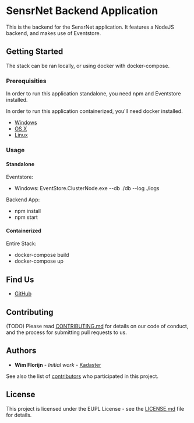 # SensrNet Backend Application

This is the backend for the SensrNet application. It features a NodeJS backend, and makes use of Eventstore.

## Getting Started

The stack can be ran locally, or using docker with docker-compose.

### Prerequisities

In order to run this application standalone, you need npm and Eventstore installed.

In order to run this application containerized, you'll need docker installed.

* [Windows](https://docs.docker.com/windows/started)
* [OS X](https://docs.docker.com/mac/started/)
* [Linux](https://docs.docker.com/linux/started/)

### Usage

#### Standalone

Eventstore:
* Windows: EventStore.ClusterNode.exe --db ./db --log ./logs

Backend App:
* npm install
* npm start

#### Containerized
Entire Stack:
* docker-compose build
* docker-compose up

## Find Us

* [GitHub](https://github.com/kad-floriw)

## Contributing

(TODO) Please read [CONTRIBUTING.md](CONTRIBUTING.md) for details on our code of conduct, and the process for submitting pull requests to us.

## Authors

* **Wim Florijn** - *Initial work* - [Kadaster](https://kadaster.nl)

See also the list of [contributors](https://github.com/your/repository/contributors) who 
participated in this project.

## License

This project is licensed under the EUPL License - see the [LICENSE.md](LICENSE.md) file for details.

